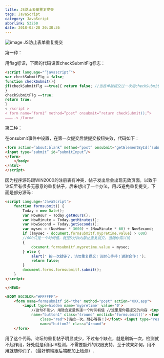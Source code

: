 ```yaml
---
title: JS防止表单重复提交
tags: JavaScript
category: JavaScript
abbrlink: 53250
date: 2018-03-28 20:30:36
---
```

![image](http://ovi3ob9p4.bkt.clouddn.com/TIETU/CT0165.jpg)
JS防止表单重复提交
<!--more-->
第一种：

用flag标识，下面的代码设置checkSubmitFlg标志： 

```html
<script language="”javascript”"> 
var checkSubmitFlg = false; 
function checkSubmit(){ 
if(checkSubmitFlg ==true){ return false; //当表单被提交过一次后checkSubmitFlg将变为true,根据判断将无法进行提交。 
} 
checkSubmitFlg ==true; 
return true; 
} 
< /script > 
< form name=”form1” method=”post” onsubmit=”return checkSubmit();”> 
………..< /form> 
```

第二种：

在onsubmit事件中设置，在第一次提交后使提交按钮失效，代码如下： 

```html
<form action=”about:blank” method=”post” onsubmit="getElementById(‘submitInput').disabled=true;return true;" target=”_blank”> 
<input type=”submit” id=”submitInput”/> 
</form> 
	</body> 
</html> 
</script> 
```

因为程序源码跟WIN2000的注册表有冲突，帖子发出后会出现无效页面，以致于论坛里有很多无恶意的重复帖子，后来想出了一个办法，用JS避免重复提交，下面是部分源码： 

```html
<script Language='JavaScript'>
	function formsubmit() {
		Today = new Date();
		var NowHour = Today.getHours();
		var NowMinute = Today.getMinutes();
		var NowSecond = Today.getSeconds();
		var mysec = (NowHour * 3600) + (NowMinute * 60) + NowSecond;
		if ((mysec - document.formsubmitf.mypretime.value) > 600)
		//600只是一个时间值，就是5分钟内禁止重复提交，值随你高兴设 
		{
			document.formsubmitf.mypretime.value = mysec;
		} else {
			alert(' 按一次就够了，请勿重复提交！请耐心等待！谢谢合作！');
			return false;
		}
		document.forms.formsubmitf.submit();
	}
</script>

</HEAD>

<BODY BGCOLOR="#FFFFFF">
	<form name=formsubmitf id="the" method="post" action="XXX.asp">
		<input type=hidden name='mypretime' value='0'>
			//这句不能少，用隐含变量传递一个时间初值 //这里是你要提交的内容 <input type="button" value="写好了"
			name="button1" class="4round" onclick='formsubmit()'> <font
				class="red">(请按一次，耐心等待！)</font> <input type="reset" value="重 写"
				name="button2" class="4round">
	</form>
```

用了这个代码，论坛的重复帖子明显减少，不过有个缺点，就是刷新一次，检测就不起作用，好处就是利用JS检测，不需要额外的权限支持，至于效果如何，用不用就随你们了，（最好前端跟后端都加上检测）.
